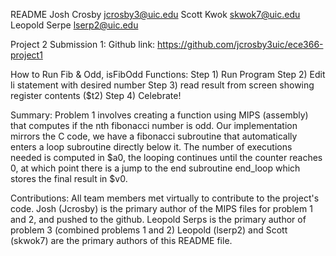 README
Josh Crosby jcrosby3@uic.edu
Scott Kwok skwok7@uic.edu
Leopold Serpe lserp2@uic.edu

Project 2 Submission 1:
Github link: https://github.com/jcrosby3uic/ece366-project1

How to Run Fib & Odd, isFibOdd Functions:
Step 1) Run Program
Step 2) Edit li statement with desired number
Step 3) read result from screen showing register contents ($t2)
Step 4) Celebrate!

Summary:
Problem 1 involves creating a function using MIPS (assembly) that computes
if the nth fibonacci number is odd. Our implementation mirrors the C code, we
have a fibonacci subroutine that automatically enters a loop subroutine directly below it.
The number of executions needed is computed in $a0, the looping continues until the counter
reaches 0, at which point there is a jump to the end subroutine end_loop which stores the
final result in $v0.

Contributions:
All team members met virtually to contribute to the project's code. Josh (Jcrosby) is the primary
author of the MIPS files for problem 1 and 2, and pushed to the github. Leopold Serps is the primary author of problem 3 (combined problems 1 and 2) 
Leopold (lserp2) and Scott (skwok7) are the primary authors of this README file.
